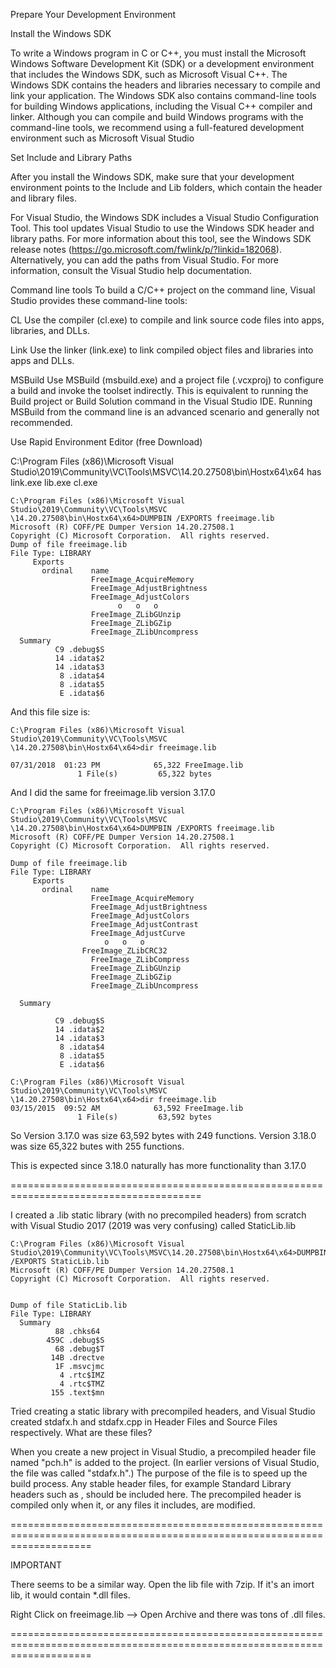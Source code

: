 Prepare Your Development Environment

Install the Windows SDK

To write a Windows program in C or C++, you must install the Microsoft Windows Software Development Kit (SDK) 
or a development environment that includes the Windows SDK, such as Microsoft Visual C++. The Windows SDK 
contains the headers and libraries necessary to compile and link your application. The Windows SDK also 
contains command-line tools for building Windows applications, including the Visual C++ compiler and linker. 
Although you can compile and build Windows programs with the command-line tools, we recommend using a 
full-featured development environment such as Microsoft Visual Studio


Set Include and Library Paths

After you install the Windows SDK, make sure that your development environment points to the Include and Lib folders, which 
contain the header and library files.

For Visual Studio, the Windows SDK includes a Visual Studio Configuration Tool. This tool updates Visual Studio to use the 
Windows SDK header and library paths. For more information about this tool, see the Windows SDK release notes 
(https://go.microsoft.com/fwlink/p/?linkid=182068). Alternatively, you can add the paths from Visual Studio. 
For more information, consult the Visual Studio help documentation.


Command line tools
To build a C/C++ project on the command line, Visual Studio provides these command-line tools:

CL
Use the compiler (cl.exe) to compile and link source code files into apps, libraries, and DLLs.

Link
Use the linker (link.exe) to link compiled object files and libraries into apps and DLLs.

MSBuild
Use MSBuild (msbuild.exe) and a project file (.vcxproj) to configure a build and invoke the toolset indirectly. 
This is equivalent to running the Build project or Build Solution command in the Visual Studio IDE. Running 
MSBuild from the command line is an advanced scenario and generally not recommended.


Use Rapid Environment Editor (free Download)


C:\Program Files (x86)\Microsoft Visual Studio\2019\Community\VC\Tools\MSVC\14.20.27508\bin\Hostx64\x64
has
link.exe
lib.exe
cl.exe


```
C:\Program Files (x86)\Microsoft Visual Studio\2019\Community\VC\Tools\MSVC
\14.20.27508\bin\Hostx64\x64>DUMPBIN /EXPORTS freeimage.lib
Microsoft (R) COFF/PE Dumper Version 14.20.27508.1
Copyright (C) Microsoft Corporation.  All rights reserved.
Dump of file freeimage.lib
File Type: LIBRARY
     Exports
       ordinal    name
                  FreeImage_AcquireMemory
                  FreeImage_AdjustBrightness
                  FreeImage_AdjustColors
                        o   o   o
                  FreeImage_ZLibGUnzip
                  FreeImage_ZLibGZip
                  FreeImage_ZLibUncompress
  Summary
          C9 .debug$S
          14 .idata$2
          14 .idata$3
           8 .idata$4
           8 .idata$5
           E .idata$6  
 ```          
           
And this file size is:

```
C:\Program Files (x86)\Microsoft Visual Studio\2019\Community\VC\Tools\MSVC
\14.20.27508\bin\Hostx64\x64>dir freeimage.lib

07/31/2018  01:23 PM            65,322 FreeImage.lib
               1 File(s)         65,322 bytes
```       

And I did the same for freeimage.lib version 3.17.0

```
C:\Program Files (x86)\Microsoft Visual Studio\2019\Community\VC\Tools\MSVC
\14.20.27508\bin\Hostx64\x64>DUMPBIN /EXPORTS freeimage.lib
Microsoft (R) COFF/PE Dumper Version 14.20.27508.1
Copyright (C) Microsoft Corporation.  All rights reserved.

Dump of file freeimage.lib
File Type: LIBRARY
     Exports
       ordinal    name
                  FreeImage_AcquireMemory
                  FreeImage_AdjustBrightness
                  FreeImage_AdjustColors
                  FreeImage_AdjustContrast
                  FreeImage_AdjustCurve
                     o   o   o
                FreeImage_ZLibCRC32
                  FreeImage_ZLibCompress
                  FreeImage_ZLibGUnzip
                  FreeImage_ZLibGZip
                  FreeImage_ZLibUncompress

  Summary

          C9 .debug$S
          14 .idata$2
          14 .idata$3
           8 .idata$4
           8 .idata$5
           E .idata$6    
           
C:\Program Files (x86)\Microsoft Visual Studio\2019\Community\VC\Tools\MSVC
\14.20.27508\bin\Hostx64\x64>dir freeimage.lib
03/15/2015  09:52 AM            63,592 FreeImage.lib
               1 File(s)         63,592 bytes
```

So Version 3.17.0 was size 63,592 bytes with 249 functions.
   Version 3.18.0 was size 65,322 butes with 255 functions.
   
This is expected since 3.18.0 naturally has more functionality than 3.17.0


=======================================================================================

I created a .lib static library (with no precompiled headers) from scratch with Visual Studio 2017 (2019 was very confusing)
called StaticLib.lib

```
C:\Program Files (x86)\Microsoft Visual Studio\2019\Community\VC\Tools\MSVC\14.20.27508\bin\Hostx64\x64>DUMPBIN /EXPORTS StaticLib.lib
Microsoft (R) COFF/PE Dumper Version 14.20.27508.1
Copyright (C) Microsoft Corporation.  All rights reserved.


Dump of file StaticLib.lib
File Type: LIBRARY
  Summary
          88 .chks64
        459C .debug$S
          68 .debug$T
         14B .drectve
          1F .msvcjmc
           4 .rtc$IMZ
           4 .rtc$TMZ
         155 .text$mn
```

Tried creating a static library with precompiled headers, and Visual Studio created stdafx.h and stdafx.cpp in Header Files and Source Files respectively.  What are these files?

When you create a new project in Visual Studio, a precompiled header file named "pch.h" is added to the project. (In earlier versions of Visual Studio, the file was called "stdafx.h".) The purpose of the file is to speed up the build process. Any stable header files, for example Standard Library headers such as <vector>, should be included here. The precompiled header is compiled only when it, or any files it includes, are modified.

==========================================================================================================================

 IMPORTANT

There seems to be a similar way. Open the lib file with 7zip. If it's an imort lib, it would contain *.dll files. 

Right Click on freeimage.lib --> Open Archive  and there was tons of .dll files.

==========================================================================================================================



